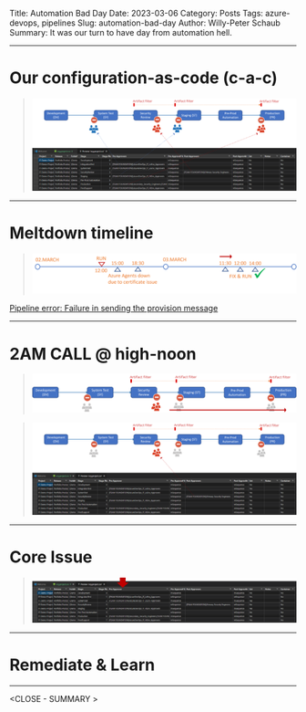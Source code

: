 Title: Automation Bad Day
Date: 2023-03-06
Category: Posts 
Tags: azure-devops, pipelines
Slug: automation-bad-day
Author: Willy-Peter Schaub
Summary: It was our turn to have day from automation hell.

<OVERVIEW>

---

# Our configuration-as-code (c-a-c)

> ![c-a-c](../images/azure-devops-automation-bad-day-1.png)

<TBD>

---

# Meltdown timeline

> ![timeline](../images/azure-devops-automation-bad-day-2.png)

<TBD>

[Pipeline error: Failure in sending the provision message](https://status.dev.azure.com/_event/371776903)


---

# 2AM CALL @ high-noon

> ![](../images/azure-devops-automation-bad-day-5.png) 

<TBD>

> ![c-a-c meltdown](../images/azure-devops-automation-bad-day-3.png) 

<TBD>

---

# Core Issue

> ![core issue](../images/azure-devops-automation-bad-day-4.png) 

<TBD>

---

# Remediate & Learn

<TBD>

---

<CLOSE - SUMMARY >

